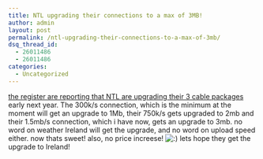 ```yaml
---
title: NTL upgrading their connections to a max of 3MB!
author: admin
layout: post
permalink: /ntl-upgrading-their-connections-to-a-max-of-3mb/
dsq_thread_id:
  - 26011486
  - 26011486
categories:
  - Uncategorized
---
```

[the register are reporting that NTL are upgrading their 3 cable packages][1] early next year. The 300k/s connection, which is the minimum at the moment will get an upgrade to 1Mb, their 750k/s gets upgraded to 2mb and their 1.5mb/s connection, which i have now, gets an upgrade to 3mb. no word on weather Ireland will get the upgrade, and no word on upload speed either. now thats sweet! also, no price increese! <img src="http://blog.lotas-smartman.net/wp-includes/images/smilies/icon_smile.gif" alt=":)" class="wp-smiley" /> lets hope they get the upgrade to Ireland!

 [1]: http://www.theregister.co.uk/2004/11/03/ntl_q3_04/